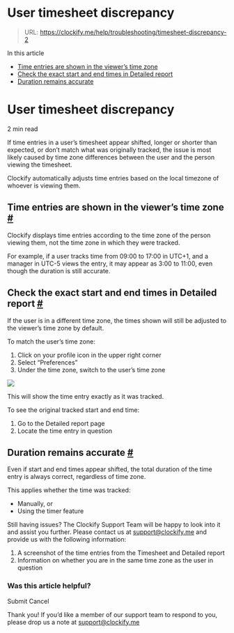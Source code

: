 # User timesheet discrepancy

> URL: https://clockify.me/help/troubleshooting/timesheet-discrepancy-2

In this article

* [Time entries are shown in the viewer’s time zone](#time-entries-are-shown-in-the-viewer’s-time-zone)
* [Check the exact start and end times in Detailed report](#check-the-exact-start-and-end-times-in-detailed-report)
* [Duration remains accurate](#duration-remains-accurate)

# User timesheet discrepancy

2 min read

If time entries in a user’s timesheet appear shifted, longer or shorter than expected, or don’t match what was originally tracked, the issue is most likely caused by time zone differences between the user and the person viewing the timesheet.

Clockify automatically adjusts time entries based on the local timezone of whoever is viewing them.

## Time entries are shown in the viewer’s time zone [#](#time-entries-are-shown-in-the-viewers-time-zone)

Clockify displays time entries according to the time zone of the person viewing them, not the time zone in which they were tracked.

For example, if a user tracks time from 09:00 to 17:00 in UTC+1, and a manager in UTC-5 views the entry, it may appear as 3:00 to 11:00, even though the duration is still accurate.

## Check the exact start and end times in Detailed report [#](#check-the-exact-start-and-end-times-in-detailed-report)

If the user is in a different time zone, the times shown will still be adjusted to the viewer’s time zone by default.

To match the user’s time zone:

1. Click on your profile icon in the upper right corner
2. Select “Preferences”
3. Under the time zone, switch to the user’s time zone

![](https://clockify.me/help/wp-content/uploads/2025/06/AD_4nXdtkqHPJ70UZNvwTDY7i6vU3_8xkvcdf-mbqzJlFtx3SQGDS-PkR81GXvQ5HmzHECatCpygUTwPFOU-YhGKS674b6uR0_lf-kJA-yOEeJOE6eaPuogQQo8gWb50MG9oMRTAKVeY.png)

This will show the time entry exactly as it was tracked.

To see the original tracked start and end time:

1. Go to the Detailed report page
2. Locate the time entry in question

## Duration remains accurate [#](#duration-remains-accurate)

Even if start and end times appear shifted, the total duration of the time entry is always correct, regardless of time zone.

This applies whether the time was tracked:

* Manually, or
* Using the timer feature

Still having issues? The Clockify Support Team will be happy to look into it and assist you further. Please contact us at [support@clockify.me](mailto:support@clockify.me) and provide us with the following information:

1. A screenshot of the time entries from the Timesheet and Detailed report
2. Information on whether you are in the same time zone as the user in question

### Was this article helpful?

Submit
Cancel

Thank you! If you’d like a member of our support team to respond to you, please drop us a note at support@clockify.me